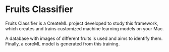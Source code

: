 # Fruits Classifier

Fruits Classifier is a CreateML project developed to study this framework, which creates and trains customized machine learning models on your Mac.

A database with images of different fruits is used and aims to identify them. Finally, a coreML model is generated from this training.
